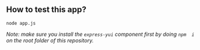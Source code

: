 How to test this app?
---------------------

```
node app.js
```

_Note: make sure you install the `express-yui` component first by doing `npm  i` on the root folder of this repository._
